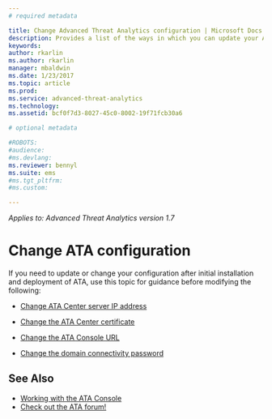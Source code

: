 ```yaml
---
# required metadata

title: Change Advanced Threat Analytics configuration | Microsoft Docs
description: Provides a list of the ways in which you can update your ATA configuration.
keywords:
author: rkarlin
ms.author: rkarlin
manager: mbaldwin
ms.date: 1/23/2017
ms.topic: article
ms.prod:
ms.service: advanced-threat-analytics
ms.technology:
ms.assetid: bcf0f7d3-8027-45c0-8002-19f71fcb30a6

# optional metadata

#ROBOTS:
#audience:
#ms.devlang:
ms.reviewer: bennyl
ms.suite: ems
#ms.tgt_pltfrm:
#ms.custom:

---
```


*Applies to: Advanced Threat Analytics version 1.7*



# Change ATA configuration

If you need to update or change your configuration after initial installation and deployment of ATA, use this topic for guidance before modifying the following:

-   [Change ATA Center server IP address](modifying-ata-config-centerip.md)

-   [Change the ATA Center certificate](modifying-ata-config-centercert.md)

-   [Change the ATA Console URL](modifying-ata-config-consoleurl.md)

-   [Change the domain connectivity password](modifying-ata-config-dcpassword.md)

## See Also
- [Working with the ATA Console](working-with-ata-console.md)
- [Check out the ATA forum!](https://aka.ms/ata-forum)
